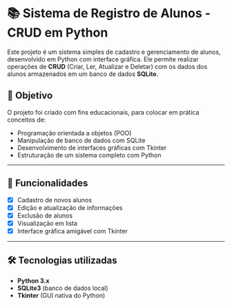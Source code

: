 # 📚 Sistema de Registro de Alunos - CRUD em Python

Este projeto é um sistema simples de cadastro e gerenciamento de alunos, desenvolvido em Python com interface gráfica. Ele permite realizar operações de **CRUD** (Criar, Ler, Atualizar e Deletar) com os dados dos alunos armazenados em um banco de dados **SQLite**.

## 🎯 Objetivo

O projeto foi criado com fins educacionais, para colocar em prática conceitos de:

- Programação orientada a objetos (POO)
- Manipulação de banco de dados com SQLite
- Desenvolvimento de interfaces gráficas com Tkinter
- Estruturação de um sistema completo com Python

---

## 🧩 Funcionalidades

- [x] Cadastro de novos alunos  
- [x] Edição e atualização de informações  
- [x] Exclusão de alunos  
- [x] Visualização em lista  
- [x] Interface gráfica amigável com Tkinter  

---

## 🛠 Tecnologias utilizadas

- **Python 3.x**
- **SQLite3** (banco de dados local)
- **Tkinter** (GUI nativa do Python)

